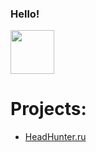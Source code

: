 ### Hello! 

<img src="https://user-images.githubusercontent.com/110921807/187745592-14e51cd5-4bd3-45e4-9c28-75872390ba46.gif" width="70">

# Projects:

* [HeadHunter.ru ](https://github.com/DariaSmit/AUTO-1RU.HeadHunter)



<img src="https://komarev.com/ghpvc/?username=DariaSmit&style=flat-square&color=blue" alt=""/>
